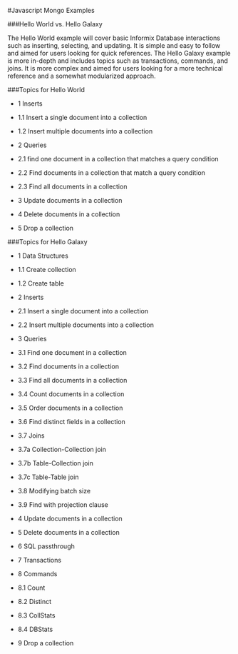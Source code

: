 #Javascript Mongo Examples

###Hello World vs. Hello Galaxy

The Hello World example will cover basic Informix Database interactions such as inserting, selecting, and updating. 
It is simple and easy to follow and aimed for users looking for quick references. 
The Hello Galaxy example is more in-depth and includes topics such as transactions, commands, and joins.
It is more complex and aimed for users looking for a more technical reference and a somewhat modularized approach.

###Topics for Hello World

 * 1 Inserts
 
 * 1.1 Insert a single document into a collection
 
 * 1.2 Insert multiple documents into a collection
 
 * 2 Queries
 
 * 2.1 find one document in a collection that matches a query condition
 
 * 2.2 Find documents in a collection that match a query condition
 
 * 2.3 Find all documents in a collection
 
 * 3 Update documents in a collection
 
 * 4 Delete documents in a collection
 
 * 5 Drop a collection

###Topics for Hello Galaxy
 
 * 1 Data Structures
 
 * 1.1 Create collection
 
 * 1.2 Create table
 
 * 2 Inserts
 
 * 2.1 Insert a single document into a collection 
 
 * 2.2 Insert multiple documents into a collection 
 
 * 3 Queries
 
 * 3.1 Find one document in a collection 
 
 * 3.2 Find documents in a collection 
 
 * 3.3 Find all documents in a collection 
 
 * 3.4 Count documents in a collection 
 
 * 3.5 Order documents in a collection 
 
 * 3.6 Find distinct fields in a collection 
 
 * 3.7 Joins
 
 * 3.7a Collection-Collection join
 
 * 3.7b Table-Collection join
 
 * 3.7c Table-Table join 
 
 * 3.8 Modifying batch size 
 
 * 3.9 Find with projection clause 
 
 * 4 Update documents in a collection 
 
 * 5 Delete documents in a collection 
 
 * 6 SQL passthrough 
 
 * 7 Transactions
 
 * 8 Commands
 
 * 8.1 Count  
 
 * 8.2 Distinct 
 
 * 8.3 CollStats 
 
 * 8.4 DBStats 
 
 * 9 Drop a collection